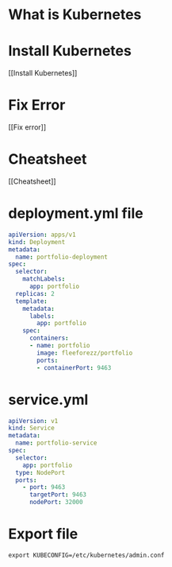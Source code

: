 # What is Kubernetes


# Install Kubernetes
[[Install Kubernetes]]
# Fix Error
[[Fix error]]
# Cheatsheet
[[Cheatsheet]]
# deployment.yml file

```YAML
apiVersion: apps/v1
kind: Deployment
metadata:
  name: portfolio-deployment
spec:
  selector:
    matchLabels:
      app: portfolio
  replicas: 2
  template:
    metadata:
      labels:
        app: portfolio
    spec:
      containers:
      - name: portfolio
        image: fleeforezz/portfolio
        ports:
        - containerPort: 9463
```

# service.yml

```YAML
apiVersion: v1
kind: Service
metadata:
  name: portfolio-service
spec:
  selector:
    app: portfolio
  type: NodePort
  ports:
    - port: 9463
      targetPort: 9463
      nodePort: 32000
```

# Export file

```shell
export KUBECONFIG=/etc/kubernetes/admin.conf
```

